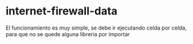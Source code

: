 # internet-firewall-data

El funcionamiento es muy simple, se debe ir ejecutando celda por celda, para que no se quede alguna libreria por importar
